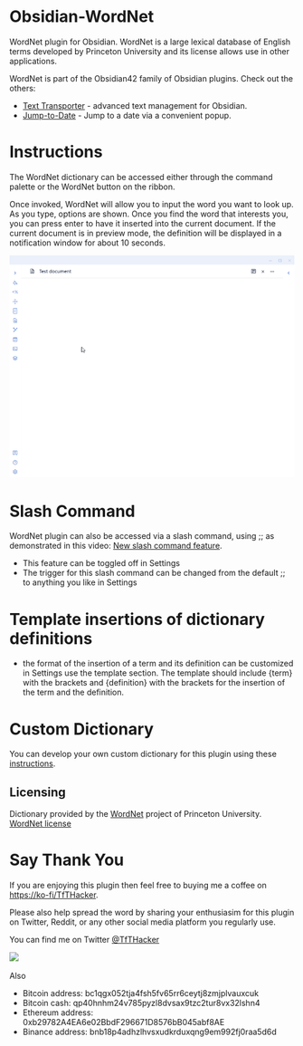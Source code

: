 # Obsidian-WordNet
WordNet plugin for Obsidian.  WordNet is a large lexical database of English terms developed by Princeton University and its license allows use in other applications.

WordNet is part of the Obsidian42 family of Obsidian plugins. Check out the others:
- [Text Transporter](https://github.com/TfTHacker/obsidian42-text-transporter) - advanced text management for Obsidian. 
- [Jump-to-Date](https://github.com/TfTHacker/obsidian42-jump-to-date) - Jump to a date via a convenient popup.


# Instructions
The WordNet dictionary can be accessed either through the command palette or the WordNet button on the ribbon. 

Once invoked, WordNet will allow you to input the word you want to look up. As you type, options are shown. Once you find the word that interests you, you can press enter to have it inserted into the current document. If the current document is in preview mode, the definition will be displayed in a notification window for about 10 seconds.

![Feature Preview](FeaturePreview.gif)


# Slash Command
WordNet plugin can also be accessed via a slash command, using ;; as demonstrated in this video: [New slash command feature](https://twitter.com/tfthacker/status/1454442949685784586).
- This feature can be toggled off in Settings
- The trigger for this slash command can be changed from the default ;; to anything you like in Settings

# Template insertions of dictionary definitions
- the format of the insertion of a term and its definition can be customized in Settings use the template section. The template should include {term} with the brackets and {definition} with the brackets for the insertion of the term and the definition.

# Custom Dictionary
You can develop your own custom dictionary for this plugin using these [instructions](README-CustomDictionary.md).


## Licensing
Dictionary provided by the [WordNet](https://wordnet.princeton.edu/) project of Princeton University. [WordNet license](https://raw.githubusercontent.com/TfTHacker/Obsidian-WordNet/main/LICENSE-WordNet)



# Say Thank You
If you are enjoying this plugin then feel free to buying me a coffee on [https://ko-fi/TfTHacker](https://ko-fi.com/TfTHacker).

Please also help spread the word by sharing your enthusiasim for this plugin on Twitter, Reddit, or any other social media platform you regularly use. 

You can find me on Twitter [@TfTHacker](https://twitter.com/TfTHacker)

[<img src="https://user-images.githubusercontent.com/14358394/115450238-f39e8100-a21b-11eb-89d0-fa4b82cdbce8.png" width="200">](https://ko-fi.com/TfTHacker)

Also

- Bitcoin address: bc1qgx052tja4fsh5fv65rr6ceytj8zmjplvauxcuk
- Bitcoin cash: qp40hnhm24v785pyzl8dvsax9tzc2tur8vx32lshn4
- Ethereum address: 0xb29782A4EA6e02BbdF296671D8576bB045abf8AE
- Binance address: bnb18p4adhzlhvsxudkrduxqng9em992fj0raa5d6d
